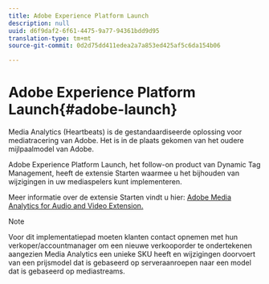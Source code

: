 ```yaml
---
title: Adobe Experience Platform Launch
description: null
uuid: d6f9daf2-6f61-4475-9a77-94361bdd9d95
translation-type: tm+mt
source-git-commit: 0d2d75dd411edea2a7a853ed425af5c6da154b06

---
```



# Adobe Experience Platform Launch{#adobe-launch}

Media Analytics (Heartbeats) is de gestandaardiseerde oplossing voor mediatracering van Adobe. Het is in de plaats gekomen van het oudere mijlpaalmodel van Adobe.

Adobe Experience Platform Launch, het follow-on product van Dynamic Tag Management, heeft de extensie Starten waarmee u het bijhouden van wijzigingen in uw mediaspelers kunt implementeren.

Meer informatie over de extensie Starten vindt u hier: [Adobe Media Analytics for Audio and Video Extension.](https://docs.adobe.com/content/help/en/launch/using/extensions-ref/adobe-extension/media-analytics-extension/overview.html)

>[!NOTE]
>
>Voor dit implementatiepad moeten klanten contact opnemen met hun verkoper/accountmanager om een nieuwe verkooporder te ondertekenen aangezien Media Analytics een unieke SKU heeft en wijzigingen doorvoert van een prijsmodel dat is gebaseerd op serveraanroepen naar een model dat is gebaseerd op mediastreams.

